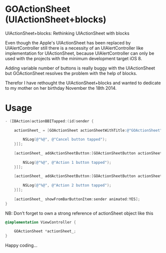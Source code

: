 GOActionSheet (UIActionSheet+blocks)
====================================

UIActionSheet+blocks: Rethinking UIActionSheet with blocks

Even though the Apple's UIActionSheet has been replaced by UIAlertController still there is a necessity of an UIAlertController like implementation for UIActionSheet, because UIAlertController can only be used with the projects with the minimum development target iOS 8.

Adding variable number of buttons is really buggy with the UIActionSheet but GOActionSheet resolves the problem with the help of blocks.

Therefor I have rethought the UIActionSheet+blocks and wanted to dedicate to my mother on her  birthday November the 18th 2014.

Usage
=====

```Objective-C
- (IBAction)actionBBITapped:(id)sender {
    
    actionSheet_ = [GOActionSheet actionSheetWithTitle:@"GOActionSheet" cancelActionSheetButton:[GOActionSheetButton actionSheetButtonWithTitle:@"Cancel" selectionHandler:^(GOActionSheetButton *actionSheetButton) {
        
        NSLog(@"%@", @"Cancel button tapped");
    }]];
    
    [actionSheet_ addActionSheetButton:[GOActionSheetButton actionSheetButtonWithTitle:@"Action 1" selectionHandler:^(GOActionSheetButton *actionSheetButton) {
        
        NSLog(@"%@", @"Action 1 button tapped");
    }]];
    
    [actionSheet_ addActionSheetButton:[GOActionSheetButton actionSheetButtonWithTitle:@"Action 2" selectionHandler:^(GOActionSheetButton *actionSheetButton) {
        
        NSLog(@"%@", @"Action 2 button tapped");
    }]];
    
    [actionSheet_ showFromBarButtonItem:sender animated:YES];
}
```

NB: Don’t forget to own a strong reference of actionSheet object like this

```Objective-C
@implementation ViewController {
    
    GOActionSheet *actionSheet_;
}
```

Happy coding...
